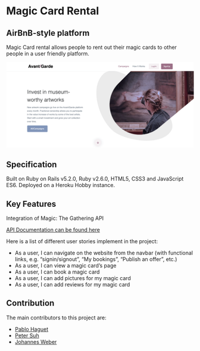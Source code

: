 <h1> Magic Card Rental </h1>

<h2> AirBnB-style platform </h2> 

<p> Magic Card rental allows people to rent out their magic cards to other people in a user friendly platform. </p> 

<img src="https://github.com/victoria-vassi/avant-garde/raw/master/README/homepage.png" alt="homepage" title="Homepage" style="max-width:100%;">

<h2> Specification </h2>

Built on Ruby on Rails v5.2.0, Ruby v2.6.0, HTML5, CSS3 and JavaScript ES6. Deployed on a Heroku Hobby instance.

<h2> Key Features </h2>

<p> Integration of Magic: The Gathering API </p> 
<p> <a href="https://docs.magicthegathering.io/">API Documentation can be found here </a> </p>

<p> Here is a list of different user stories implement in the project: </p>

<ul> 
  <li> As a user, I can navigate on the website from the navbar (with functional links, e.g. “signin/signout”, “My bookings”,       “Publish an offer”, etc.)</li>
  <li> As a user, I can view a magic card’s page </li> 
  <li> As a user, I can book a magic card </li>
  <li> As a user, I can add pictures for my magic card </li> 
  <li> As a user, I can add reviews for my magic card </li>
</ul>

<h2> Contribution </h2>

The main contributors to this project are:
<ul>
  <li> <a href ="https://github.com/phhp10">Pablo Haguet</a></li>
  <li> <a href ="https://github.com/peterfoo22">Peter Suh</a></li>
  <li> <a href ="https://github.com/johweber">Johannes Weber</a></li>
</ul> 
